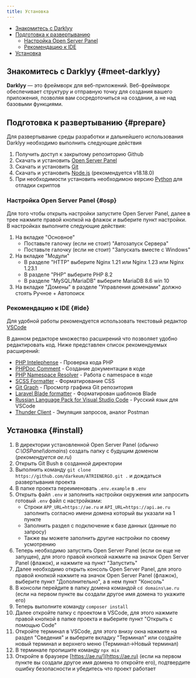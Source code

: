 ```yaml
---
title: Установка
---
```

- [Знакомитесь с Darklyy](#meet-darklyy)
- [Подготовка к развертыванию](#prepare)
  - [Настройка Open Server Panel](#osp)
  - [Рекомендацию к IDE](#ide)
- [Установка](#install)

## Знакомитесь с Darklyy {#meet-darklyy}

**Darklyy** — это фреймворк для веб-приложений. Веб-фреймворк обеспечивает структуру и отправную точку для создания вашего приложения, позволяя вам сосредоточиться на создании, а не над базовыми функциями.

## Подготовка к развертыванию {#prepare}

Для развертывание среды разработки и дальнейшего использования Darklyy необходимо выполнить следующие действия

1. Получить доступ к закрытому репозиторию Github
2. Скачать и установить [Open Server Panel](https://ospanel.io/)
3. Скачать и установить [Git](https://git-scm.com/download/win)
4. Скачать и установить [Node.js](https://nodejs.org/ru) (рекомендуется v18.18.0)
5. При необходимости установить необходимою версию [Python](https://www.python.org/downloads/) для отладки скриптов

### Настройка Open Server Panel {#osp}

Для того чтобы открыть настройки запустите Open Server Panel, далее в трее нажмите правой кнопкой на флажок и выберите пункт настройки.
В настройках выполните следующие действия:

1. На вкладке "Основное"
   - Поставьте галочку (если не стоит) "Автозапуск Сервера"
   - Поставьте галочку (если не стоит) "Запускать вместе с Windows"
2. На вкладке "Модули"
   - В разделе "HTTP" выберите <f>Nginx 1.21</f> или <f>Nginx 1.23</f> или <f>Nginx 1.23.1</f>
   - В разделе "PHP" выберите <f>PHP 8.2</f>
   - В разделе "MySQL/MariaDB" выберите <f>MariaDB 8.6 win 10</f>
3. На вкладке "Домены" в разделе "Управления доменами" должно стоять <f>Ручное + Автопоиск</f>

### Рекомендацию к IDE {#ide}

Для удобной работы рекомендуется использовать текстовый редактор [VSCode](https://code.visualstudio.com/)

В данном редакторе множество расширений что позволяет удобно редактировать код. Ниже представлен список рекомендуемых расширений:

- [PHP Intelephense](https://marketplace.visualstudio.com/items?itemName=bmewburn.vscode-intelephense-client) - Проверка кода PHP
- [PHPDoc Comment](https://marketplace.visualstudio.com/items?itemName=rexshi.phpdoc-comment-vscode-plugin) - Создание документации в коде
- [PHP Namespace Resolver](https://marketplace.visualstudio.com/items?itemName=MehediDracula.php-namespace-resolver) - Работа с namespace в коде
- [SCSS Formatter](https://marketplace.visualstudio.com/items?itemName=sibiraj-s.vscode-scss-formatter) - Форматирование CSS
- [Git Graph](https://marketplace.visualstudio.com/items?itemName=mhutchie.git-graph) - Просмотр графика Git репозитория
- [Laravel Blade formatter](https://marketplace.visualstudio.com/items?itemName=shufo.vscode-blade-formatter) - Форматирован шаблонов Blade
- [Russian Language Pack for Visual Studio Code](https://marketplace.visualstudio.com/items?itemName=MS-CEINTL.vscode-language-pack-ru) - Русский язык для VSCode
- [Thunder Client](https://marketplace.visualstudio.com/items?itemName=rangav.vscode-thunder-client) - Эмуляция запросов, аналог Postman

## Установка {#install}

1. В директории установленной Open Server Panel (_обычно C:\OSPanel\domains_) создать папку с будущим доменом (_рекомендуется ae.ru_)
2. Открыть Git Bush в созданной директории
3. Выполнить команду `git clone https://github.com/darkeum/ATRIENERGO.git .` и дождаться развертывания проекта
4. В папке проекта переименовать `.env.example` в `.env`
5. Открыть файл `.env` и заполнить настройки окружения или запросить готовый `.env` файл с настройками:
    + Строки `APP_URL=https://ae.ru` и `API_URL=https://api.ae.ru` заполнить согласно имени домена который вы указали на 1 пункте
    + Заполнить раздел с подключение к базе данных (данные по запросу)
    + Также вы можете заполнить другие настройки по своему усмотрению
5. Теперь необходимо запустить Open Server Panel (если он еще не запущен), для этого правой кнопкой нажмите на значок Open Server Panel (флажок), и нажмите на пункт "Запустить"
6. Далее необходимо открыть консоль Open Server Panel, для этого правой кнопкой нажмите на значок Open Server Panel (флажок), выберите пункт "Дополнительно", а в нем пункт "Консоль"
7. В консоли перейдите в папку домена командой `cd domains\ae.ru` (если на первом пункте вы создали другое имя домена то укажите его)
8. Теперь выполните команду `composer install`
9. Далее откройте папку с проектом в VSCode, для этого нажмите правой кнопкой в папке проекта и выберите пункт "Открыть с помощью Code"
10. Откройте терминал в VSCode, для этого внизу окна нажмите на раздел "Сведения" и выберите вкладку "Терминал" или создайте новый терминал и верхнего меню (Терминал->Новый терминал)
11. В терминале пропишите команду `npx mix`
12. Откройте в браузере [https://ae.ru/](https://ae.ru) (если на первом пункте вы создали другое имя домена то откройте его), подтвердите ошибку безопасности и убедитесь что проект работает